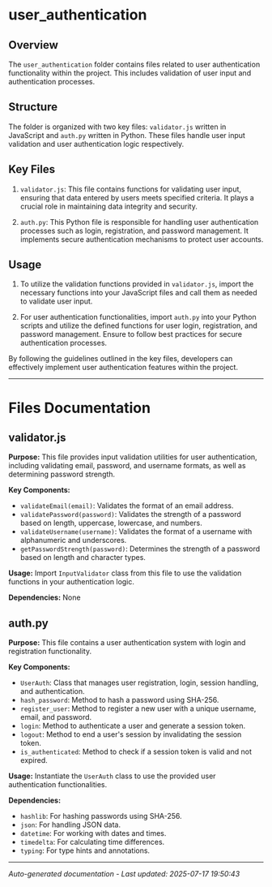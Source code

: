 # user_authentication

## Overview
The `user_authentication` folder contains files related to user authentication functionality within the project. This includes validation of user input and authentication processes.

## Structure
The folder is organized with two key files: `validator.js` written in JavaScript and `auth.py` written in Python. These files handle user input validation and user authentication logic respectively.

## Key Files
1. `validator.js`: This file contains functions for validating user input, ensuring that data entered by users meets specified criteria. It plays a crucial role in maintaining data integrity and security.
   
2. `auth.py`: This Python file is responsible for handling user authentication processes such as login, registration, and password management. It implements secure authentication mechanisms to protect user accounts.

## Usage
1. To utilize the validation functions provided in `validator.js`, import the necessary functions into your JavaScript files and call them as needed to validate user input.
   
2. For user authentication functionalities, import `auth.py` into your Python scripts and utilize the defined functions for user login, registration, and password management. Ensure to follow best practices for secure authentication processes.

By following the guidelines outlined in the key files, developers can effectively implement user authentication features within the project.

---

# Files Documentation

## validator.js

**Purpose:** This file provides input validation utilities for user authentication, including validating email, password, and username formats, as well as determining password strength.

**Key Components:**
- `validateEmail(email)`: Validates the format of an email address.
- `validatePassword(password)`: Validates the strength of a password based on length, uppercase, lowercase, and numbers.
- `validateUsername(username)`: Validates the format of a username with alphanumeric and underscores.
- `getPasswordStrength(password)`: Determines the strength of a password based on length and character types.

**Usage:** Import `InputValidator` class from this file to use the validation functions in your authentication logic.

**Dependencies:** None

## auth.py

**Purpose:** This file contains a user authentication system with login and registration functionality.

**Key Components:**
- `UserAuth`: Class that manages user registration, login, session handling, and authentication.
- `hash_password`: Method to hash a password using SHA-256.
- `register_user`: Method to register a new user with a unique username, email, and password.
- `login`: Method to authenticate a user and generate a session token.
- `logout`: Method to end a user's session by invalidating the session token.
- `is_authenticated`: Method to check if a session token is valid and not expired.

**Usage:** Instantiate the `UserAuth` class to use the provided user authentication functionalities.

**Dependencies:** 
- `hashlib`: For hashing passwords using SHA-256.
- `json`: For handling JSON data.
- `datetime`: For working with dates and times.
- `timedelta`: For calculating time differences.
- `typing`: For type hints and annotations.

---
*Auto-generated documentation - Last updated: 2025-07-17 19:50:43*
